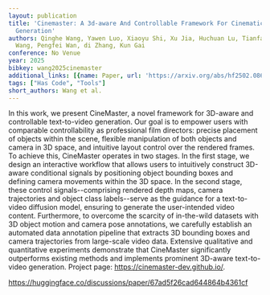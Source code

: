```yaml
---
layout: publication
title: 'Cinemaster: A 3d-aware And Controllable Framework For Cinematic Text-to-video
  Generation'
authors: Qinghe Wang, Yawen Luo, Xiaoyu Shi, Xu Jia, Huchuan Lu, Tianfan Xue, Xintao
  Wang, Pengfei Wan, di Zhang, Kun Gai
conference: No Venue
year: 2025
bibkey: wang2025cinemaster
additional_links: [{name: Paper, url: 'https://arxiv.org/abs/hf2502.08639'}]
tags: ["Has Code", "Tools"]
short_authors: Wang et al.
---
```

In this work, we present CineMaster, a novel framework for 3D-aware and controllable text-to-video generation. Our goal is to empower users with comparable controllability as professional film directors: precise placement of objects within the scene, flexible manipulation of both objects and camera in 3D space, and intuitive layout control over the rendered frames. To achieve this, CineMaster operates in two stages. In the first stage, we design an interactive workflow that allows users to intuitively construct 3D-aware conditional signals by positioning object bounding boxes and defining camera movements within the 3D space. In the second stage, these control signals--comprising rendered depth maps, camera trajectories and object class labels--serve as the guidance for a text-to-video diffusion model, ensuring to generate the user-intended video content. Furthermore, to overcome the scarcity of in-the-wild datasets with 3D object motion and camera pose annotations, we carefully establish an automated data annotation pipeline that extracts 3D bounding boxes and camera trajectories from large-scale video data. Extensive qualitative and quantitative experiments demonstrate that CineMaster significantly outperforms existing methods and implements prominent 3D-aware text-to-video generation. Project page: https://cinemaster-dev.github.io/.

https://huggingface.co/discussions/paper/67ad5f26cad644864b4361cf